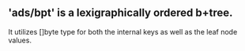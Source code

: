 ## 'ads/bpt' is a lexigraphically ordered b+tree.

It utilizes []byte type for both the internal keys as well as the leaf node values.
